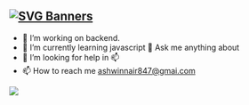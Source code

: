 [![SVG Banners](https://svg-banners.vercel.app/api?type=origin&text1=Hi👋%20This%20is%20Ashwin&text2=Welcom%20to%20my%20GitHub&width=800&height=400)](https://github.com/Akshay090/svg-banners)
- 
- 👀 I’m working on backend.
- 🌱 I’m currently learning javascript
  👀 Ask me anything about 
- 💞️ I’m looking for help in 
  📫 
- 📫 How to reach me ashwinnair847@gmai.com
   
<img src="https://github-readme-stats.vercel.app/api?username=Ashwin145&show_icons=true&locale=en&theme=radical&hide_border=true">

<!---
Ashwin145/Ashwin145 is a ✨ special ✨ repository because its `README.md` (this file) appears on your GitHub profile.
You can click the Preview link to take a look at your changes.
--->
